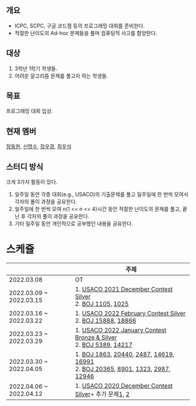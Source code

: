 ## 개요

- ICPC, SCPC, 구글 코드잼 등의 프로그래밍 대회를 준비한다.
- 적절한 난이도의 Ad-hoc 문제들을 풀며 컴퓨팅적 사고를 함양한다.

## 대상

1. 3학년 1학기 학생들.
2. 어려운 알고리즘 문제를 풀고자 하는 학생들.

## 목표

프로그래밍 대회 입상.

## 현재 멤버

[정동원](https://github.com/alps-jbnu/22ALPStudy/tree/master/Programming_Contest/Codes/%EC%A0%95%EB%8F%99%EC%9B%90), 
[신명수](https://github.com/alps-jbnu/22ALPStudy/tree/master/Programming_Contest/Codes/%EC%8B%A0%EB%AA%85%EC%88%98), 
[정우경](https://github.com/alps-jbnu/22ALPStudy/tree/master/Programming_Contest/Codes/%EC%A0%95%EC%9A%B0%EA%B2%BD), 
[최우석](https://github.com/alps-jbnu/22ALPStudy/tree/master/Programming_Contest/Codes/%EC%B5%9C%EC%9A%B0%EC%84%9D)

## 스터디 방식

크게 3가지 활동이 있다.
1. 일주일 동안 각종 대회(e.g., USACO)의 기출문제를 풀고 일주일에 한 번씩 모여서 각자의 풀이 과정을 공유한다.
2. 일주일에 한 번씩 모여 n(1 <= n <= 4)시간 동안 적절한 난이도의 문제를 풀고, 끝난 후 각자의 풀이 과정을 공유한다.
3. 기타 일주일 동안 개인적으로 공부했던 내용을 공유한다.

# 스케쥴

|  | 주제 |
| -- | -- |
| 2022.03.08 | OT |
| 2022.03.09 ~ 2022.03.15 | 1. [USACO 2021 December Contest Silver](https://www.acmicpc.net/category/612) </br> 2. [BOJ 1105](https://www.acmicpc.net/problem/1105), [1025](https://www.acmicpc.net/problem/1025) | 
| 2022.03.16 ~ 2022.03.22 | 1. [USACO 2022 February Contest Silver](https://www.acmicpc.net/category/649) </br> 2. [BOJ 15888](https://boj.kr/15888), [18866](https://boj.kr/18866) |
| 2022.03.23 ~ 2022.03.29 | 1. [USACO 2022 January Contest Bronze & Silver](https://www.acmicpc.net/category/645) </br> 2. [BOJ 5389](https://boj.kr/5389), [14217](https://boj.kr/14217) |
| 2022.03.30 ~ 2022.04.05 | 1. [BOJ 1863](https://boj.kr/1863), [20440](https://boj.kr/20440), [2487](https://boj.kr/2487), [14619](https://boj.kr/14619), [16991](https://boj.kr/16991) </br> 2. [BOJ 20365](https://www.acmicpc.net/problem/20365), [8901](https://www.acmicpc.net/problem/8901), [1323](https://www.acmicpc.net/problem/1323), [2987](https://www.acmicpc.net/problem/2987), [12946](https://www.acmicpc.net/problem/12946) |
| 2022.04.06 ~ 2022.04.12 | 1. [USACO 2020 December Contest Silver](https://www.acmicpc.net/category/511)+ 추가 문제[1,](https://www.acmicpc.net/problem/24041) [2](https://www.acmicpc.net/problem/19847) </br>